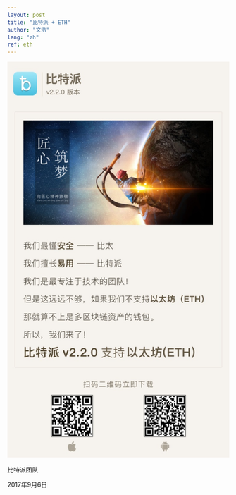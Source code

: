 ```yaml
---
layout: post
title: "比特派 + ETH"
author: "文浩"
lang: "zh"
ref: eth
---
```


![eth图片](/image/eth.jpg "比特派支持ETH")


比特派团队

2017年9月6日

